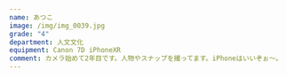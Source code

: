 ```yaml
---
name: あつこ
image: /img/img_0039.jpg
grade: "4"
department: 人文文化
equipment: Canon 7D iPhoneXR
comment: カメラ始めて2年目です。人物やスナップを撮ってます。iPhoneはいいぞぉ〜。
---
```

